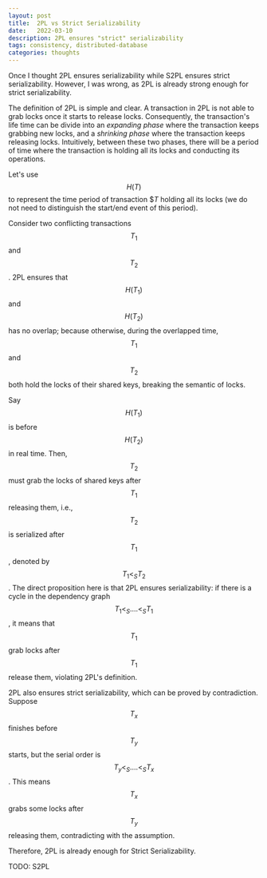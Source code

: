 ```yaml
---
layout: post
title:  2PL vs Strict Serializability
date:   2022-03-10
description: 2PL ensures "strict" serializability
tags: consistency, distributed-database
categories: thoughts
---
```




Once I thought 2PL ensures serializability while S2PL ensures strict 
serializability. However, I was wrong, as 2PL is already strong enough for 
strict serializability. 

The definition of 2PL is simple and clear. A transaction in 2PL 
is not able to grab locks once it starts to release locks. 
Consequently, the transaction's life time can be divide into 
an *expanding phase* where the transaction keeps grabbing new locks, 
and a *shrinking phase* where the transaction keeps releasing locks. 
Intuitively, between these two phases, there will be a period of 
time where the transaction is holding all its locks and conducting
its operations. 

Let's use $$H(T)$$ to represent the time period 
of transaction $$T$ holding all its locks (we do not need to 
distinguish the start/end event of this period). 

Consider two conflicting transactions $$T_1$$ and $$T_2$$. 2PL 
ensures that $$H(T_1)$$ and $$H(T_2)$$ has no overlap; because otherwise, 
during the overlapped time, $$T_1$$ and $$T_2$$ both hold the locks 
of their shared keys, breaking the semantic of locks. 

Say $$H(T_1)$$ is before $$H(T_2)$$ in real time. Then, $$T_2$$ 
must grab the locks of shared keys after $$T_1$$ releasing 
them, i.e., $$T_2$$ is serialized after $$T_1$$,  denoted by $$T_1 <_S T_2$$. 
The direct proposition 
here is that 2PL ensures serializability: if there 
is a cycle in the dependency graph $$T_1 <_S .... <_S T_1$$, 
it means that $$T_1$$ grab locks after $$T_1$$ release them, 
violating 2PL's definition. 

2PL also ensures strict serializability, which can be proved 
by contradiction. Suppose $$T_x$$ finishes before $$T_y$$ starts, 
but the serial order is $$T_y <_S ....<_S T_x$$. This means 
$$T_x$$ grabs some locks after $$T_y$$ releasing them, contradicting 
with the assumption.

Therefore, 2PL is already enough for Strict Serializability. 

TODO: S2PL